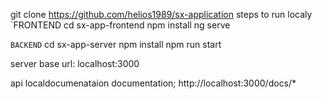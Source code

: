git clone https://github.com/helios1989/sx-application
steps to run localy
`FRONTEND
cd sx-app-frontend
npm install
ng serve

```BACKEND```
cd sx-app-server
npm install
npm run start

server base url: localhost:3000



api localdocumenataion documentation;
http://localhost:3000/docs/*



